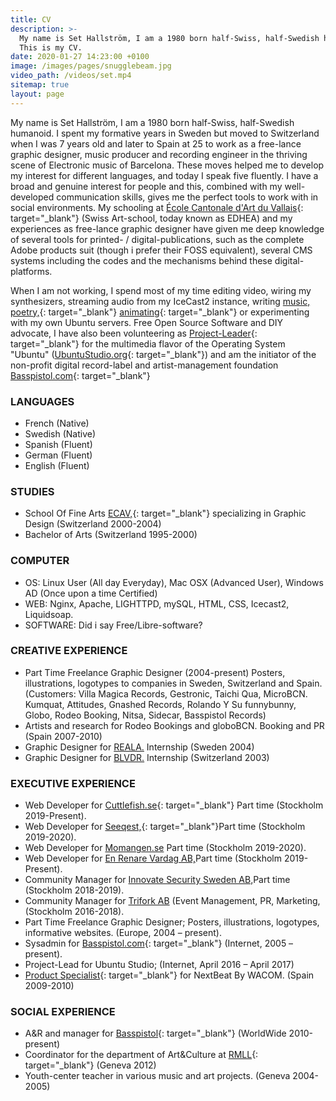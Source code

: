 ```yaml
---
title: CV
description: >-
  My name is Set Hallström, I am a 1980 born half-Swiss, half-Swedish humanoïd.
  This is my CV.
date: 2020-01-27 14:23:00 +0100
image: /images/pages/snugglebeam.jpg
video_path: /videos/set.mp4
sitemap: true
layout: page
---
```


My name is Set Hallström, I am a 1980 born half-Swiss, half-Swedish humanoid. I spent my formative years in Sweden but moved to Switzerland when I was 7 years old and later to Spain at 25 to work as a free-lance graphic designer, music producer and recording engineer in the thriving scene of Electronic music of Barcelona. These moves helped me to develop my interest for different languages, and today I speak five fluently. I have a broad and genuine interest for people and this, combined with my well-developed communication skills, gives me the perfect tools to work with in social environments. My schooling at [&Eacute;cole Cantonale d'Art du Vallais](https://edhea.ch/){: target="_blank"} (Swiss Art-school, today known as EDHEA) and my experiences as free-lance graphic designer have given me deep knowledge of several tools for printed- / digital-publications, such as the complete Adobe products suit (though i prefer their FOSS equivalent), several CMS systems including the codes and the mechanisms behind these digital-platforms.

When I am not working, I spend most of my time editing video, wiring my synthesizers, streaming audio from my IceCast2 instance, writing [music, poetry,](https://sakrecoer.com/){: target="_blank"} [animating](https://vimeo.com/83261266){: target="_blank"} or experimenting with my own Ubuntu servers. Free Open Source Software and DIY advocate, I have also been volunteering as [Project-Leader](https://ubuntustudio.org/2016/04/new-ubuntu-studio-release-and-new-project-lead/){: target="_blank"} for the multimedia flavor of the Operating System "Ubuntu" ([UbuntuStudio.org](https://ubuntustudio.org/){: target="_blank"}) and am the initiator of the non-profit digital record-label and artist-management foundation [Basspistol.com](https://basspistol.com/){: target="_blank"}

### **LANGUAGES**

* French (Native)
* Swedish (Native)
* Spanish (Fluent)
* German (Fluent)
* English (Fluent)

### **STUDIES**

* School Of Fine Arts [ECAV,](https://edhea.ch/){: target="_blank"} specializing in Graphic Design (Switzerland 2000-2004)
* Bachelor of Arts (Switzerland 1995-2000)

### **COMPUTER**

* OS: Linux User (All day Everyday), Mac OSX (Advanced User), Windows AD (Once upon a time Certified)
* WEB: Nginx, Apache, LIGHTTPD, mySQL, HTML, CSS, Icecast2, Liquidsoap.
* SOFTWARE: Did i say Free/Libre-software?

### **CREATIVE EXPERIENCE**

* Part Time Freelance Graphic Designer (2004-present) Posters, illustrations, logotypes to companies in Sweden, Switzerland and Spain. (Customers: Villa Magica Records, Gestronic, Taichi Qua, MicroBCN. Kumquat, Attitudes, Gnashed Records, Rolando Y Su funnybunny, Globo, Rodeo Booking, Nitsa, Sidecar, Basspistol Records)
* Artists and research for Rodeo Bookings and globoBCN. Booking and PR (Spain 2007-2010)
* Graphic Designer for [REALA.](https://reala.se/) Internship (Sweden 2004)
* Graphic Designer for [BLVDR.](https://blvdr.ch/) Internship (Switzerland 2003)

### **EXECUTIVE EXPERIENCE**

* Web Developer for [Cuttlefish.se](https://www.cuttlefish.se/){: target="_blank"} Part time (Stockholm 2019-Present).
* Web Developer for [Seeqest,](https://www.seeqest.com/){: target="_blank"}Part time (Stockholm 2019-2020).
* Web Developer for [Momangen.se](https://www.momangen.se/) Part time (Stockholm 2019-2020).
* Web Developer for [En Renare Vardag AB,](https://enrenarevardag.se/)Part time (Stockholm 2019-Present).
* Community Manager for [Innovate Security Sweden AB,](https://www.innovatesecurity.se/)Part time (Stockholm 2018-2019).
* Community Manager for [Trifork AB](https://trifork.com/) (Event Management, PR, Marketing, (Stockholm 2016-2018).
* Part Time Freelance Graphic Designer; Posters, illustrations, logotypes, informative websites. (Europe, 2004 – present).
* Sysadmin for [Basspistol.com](https://basspistol.com/){: target="_blank"} (Internet, 2005 – present).
* Project-Lead for Ubuntu Studio; (Internet, April 2016 – April 2017)
* [Product Specialist](https://www.youtube.com/watch?v=mPQscw5UlXs){: target="_blank"} for NextBeat By WACOM. (Spain 2009-2010)

### **SOCIAL EXPERIENCE**

* A&R and manager for [Basspistol](https://basspistol.com/){: target="_blank"} (WorldWide 2010-present)
* Coordinator for the department of Art&Culture at [RMLL](https://rmll.info/){: target="_blank"} (Geneva 2012)
* Youth-center teacher in various music and art projects. (Geneva 2004-2005)
